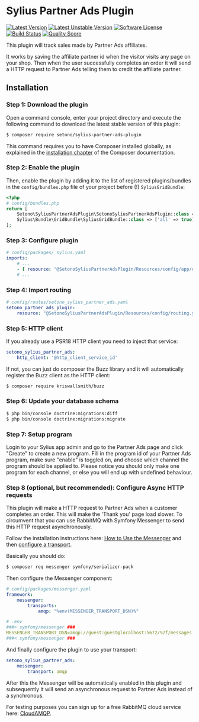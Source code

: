 # Sylius Partner Ads Plugin

[![Latest Version][ico-version]][link-packagist]
[![Latest Unstable Version][ico-unstable-version]][link-packagist]
[![Software License][ico-license]](LICENSE)
[![Build Status][ico-github-actions]][link-github-actions]
[![Quality Score][ico-code-quality]][link-code-quality]

This plugin will track sales made by Partner Ads affiliates.

It works by saving the affiliate partner id when the visitor visits any page on your shop. Then when the user successfully completes an order it will send a HTTP request to Partner Ads telling them to credit the affiliate partner.

## Installation

### Step 1: Download the plugin

Open a command console, enter your project directory and execute the following command to download the latest stable version of this plugin:

```bash
$ composer require setono/sylius-partner-ads-plugin
```

This command requires you to have Composer installed globally, as explained in the [installation chapter](https://getcomposer.org/doc/00-intro.md) of the Composer documentation.

### Step 2: Enable the plugin

Then, enable the plugin by adding it to the list of registered plugins/bundles
in the `config/bundles.php` file of your project before (!) `SyliusGridBundle`:

```php
<?php
# config/bundles.php
return [
    Setono\SyliusPartnerAdsPlugin\SetonoSyliusPartnerAdsPlugin::class => ['all' => true],
    Sylius\Bundle\GridBundle\SyliusGridBundle::class => ['all' => true],
];
```

### Step 3: Configure plugin

```yaml
# config/packages/_sylius.yaml
imports:
    # ...
    - { resource: "@SetonoSyliusPartnerAdsPlugin/Resources/config/app/config.yaml" }
    # ...
```

### Step 4: Import routing

```yaml
# config/routes/setono_sylius_partner_ads.yaml
setono_partner_ads_plugin:
    resource: "@SetonoSyliusPartnerAdsPlugin/Resources/config/routing.yaml"
```

### Step 5: HTTP client
If you already use a PSR18 HTTP client you need to inject that service:
```yaml
setono_sylius_partner_ads:
    http_client: '@http_client_service_id'
```

If not, you can just do composer the Buzz library and it will automatically register the Buzz client as the HTTP client:

```bash
$ composer require kriswallsmith/buzz
```

### Step 6: Update your database schema

```bash
$ php bin/console doctrine:migrations:diff
$ php bin/console doctrine:migrations:migrate
```

### Step 7: Setup program

Login to your Sylius app admin and go to the Partner Ads page and click "Create" to create a new program. Fill in the program id of your Partner Ads program, make sure "enable" is toggled on, and choose which channel the program should be applied to. Please notice you should only make one program for each channel, or else you will end up with undefined behaviour.

### Step 8 (optional, but recommended): Configure Async HTTP requests
This plugin will make a HTTP request to Partner Ads when a customer completes an order. This will make the 'Thank you' page load slower. To circumvent that you can use RabbitMQ with Symfony Messenger to send this HTTP request asynchronously.

Follow the installation instructions here: [How to Use the Messenger](https://symfony.com/doc/current/messenger.html) and then [configure a transport](https://symfony.com/doc/current/messenger.html#transports).

Basically you should do:
```bash
$ composer req messenger symfony/serializer-pack
```

Then configure the Messenger component:
```yaml
# config/packages/messenger.yaml
framework:
    messenger:
        transports:
            amqp: "%env(MESSENGER_TRANSPORT_DSN)%"
```

```yaml
# .env
###> symfony/messenger ###
MESSENGER_TRANSPORT_DSN=amqp://guest:guest@localhost:5672/%2f/messages
###< symfony/messenger ###
```

And finally configure the plugin to use your transport:

```yaml
setono_sylius_partner_ads:
    messenger:
        transport: amqp
```

After this the Messenger will be automatically enabled in this plugin and subsequently it will send an asynchronous request to Partner Ads instead of a synchronous.

For testing purposes you can sign up for a free RabbitMQ cloud service here: [CloudAMQP](https://www.cloudamqp.com/plans.html).

[ico-version]: https://poser.pugx.org/setono/sylius-partner-ads-plugin/v/stable
[ico-unstable-version]: https://poser.pugx.org/setono/sylius-partner-ads-plugin/v/unstable
[ico-license]: https://poser.pugx.org/setono/sylius-partner-ads-plugin/license
[ico-github-actions]: https://github.com/Setono/SyliusPartnerAdsPlugin/workflows/build/badge.svg
[ico-code-quality]: https://img.shields.io/scrutinizer/g/Setono/SyliusPartnerAdsPlugin.svg?style=flat-square

[link-packagist]: https://packagist.org/packages/setono/sylius-partner-ads-plugin
[link-github-actions]: https://github.com/Setono/SyliusPartnerAdsPlugin/actions
[link-code-quality]: https://scrutinizer-ci.com/g/Setono/SyliusPartnerAdsPlugin
